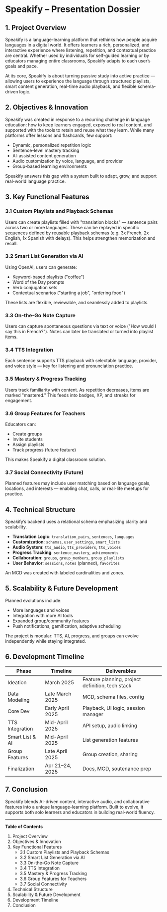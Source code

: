 # Speakify – Presentation Dossier

## 1. Project Overview

Speakify is a language-learning platform that rethinks how people acquire languages in a digital world. It offers learners a rich, personalized, and interactive experience where listening, repetition, and contextual practice are central. Whether used by individuals for self-guided learning or by educators managing entire classrooms, Speakify adapts to each user’s goals and pace.

At its core, Speakify is about turning passive study into active practice — allowing users to experience the language through structured playlists, smart content generation, real-time audio playback, and flexible schema-driven logic.

## 2. Objectives & Innovation

Speakify was created in response to a recurring challenge in language education: how to keep learners engaged, exposed to real content, and supported with the tools to retain and reuse what they learn. While many platforms offer lessons and flashcards, few support:

- Dynamic, personalized repetition logic  
- Sentence-level mastery tracking  
- AI-assisted content generation  
- Audio customization by voice, language, and provider  
- Group-based learning environments  

Speakify answers this gap with a system built to adapt, grow, and support real-world language practice.

## 3. Key Functional Features

### 3.1 Custom Playlists and Playback Schemas

Users can create playlists filled with "translation blocks" — sentence pairs across two or more languages. These can be replayed in specific sequences defined by reusable playback schemas (e.g. 3x French, 2x English, 1x Spanish with delays). This helps strengthen memorization and recall.

### 3.2 Smart List Generation via AI

Using OpenAI, users can generate:

- Keyword-based playlists ("coffee")  
- Word of the Day prompts  
- Verb conjugation sets  
- Contextual scenarios ("starting a job", "ordering food")  

These lists are flexible, reviewable, and seamlessly added to playlists.

### 3.3 On-the-Go Note Capture

Users can capture spontaneous questions via text or voice ("How would I say this in French?"). Notes can later be translated or turned into playlist items.

### 3.4 TTS Integration

Each sentence supports TTS playback with selectable language, provider, and voice style — key for listening and pronunciation practice.

### 3.5 Mastery & Progress Tracking

Users track familiarity with content. As repetition decreases, items are marked "mastered." This feeds into badges, XP, and streaks for engagement.

### 3.6 Group Features for Teachers

Educators can:

- Create groups  
- Invite students  
- Assign playlists  
- Track progress (future feature)  

This makes Speakify a digital classroom solution.

### 3.7 Social Connectivity (Future)

Planned features may include user matching based on language goals, locations, and interests — enabling chat, calls, or real-life meetups for practice.

## 4. Technical Structure

Speakify’s backend uses a relational schema emphasizing clarity and scalability.

- **Translation Logic**: `translation_pairs`, `sentences`, `languages`  
- **Customization**: `schemas`, `user_settings`, `smart_lists`  
- **Audio System**: `tts_audio`, `tts_providers`, `tts_voices`  
- **Progress Tracking**: `sentence_mastery`, `achievements`  
- **Collaboration**: `groups`, `group_members`, `group_playlists`  
- **User Behavior**: `sessions`, `notes` (planned), `favorites`  

An MCD was created with labeled cardinalities and zones.

## 5. Scalability & Future Development

Planned evolutions include:

- More languages and voices  
- Integration with more AI tools  
- Expanded group/community features  
- Push notifications, gamification, adaptive scheduling  

The project is modular: TTS, AI, progress, and groups can evolve independently while staying integrated.

## 6. Development Timeline

| Phase              | Timeline         | Deliverables                                       |
|-------------------|------------------|----------------------------------------------------|
| Ideation           | March 2025       | Feature planning, project definition, tech stack   |
| Data Modeling      | Late March 2025  | MCD, schema files, config                          |
| Core Dev           | Early April 2025 | Playback, UI logic, session manager                |
| TTS Integration    | Mid-April 2025   | API setup, audio linking                           |
| Smart List & AI    | Mid-April 2025   | List generation features                           |
| Group Features     | Late April 2025  | Group creation, sharing                            |
| Finalization       | Apr 21–24, 2025  | Docs, MCD, soutenance prep                         |

## 7. Conclusion

Speakify blends AI-driven content, interactive audio, and collaborative features into a unique language-learning platform. Built to evolve, it supports both solo learners and educators in building real-world fluency.

---

**Table of Contents**  
1. Project Overview  
2. Objectives & Innovation  
3. Key Functional Features  
    - 3.1 Custom Playlists and Playback Schemas  
    - 3.2 Smart List Generation via AI  
    - 3.3 On-the-Go Note Capture  
    - 3.4 TTS Integration  
    - 3.5 Mastery & Progress Tracking  
    - 3.6 Group Features for Teachers  
    - 3.7 Social Connectivity  
4. Technical Structure  
5. Scalability & Future Development  
6. Development Timeline  
7. Conclusion  
